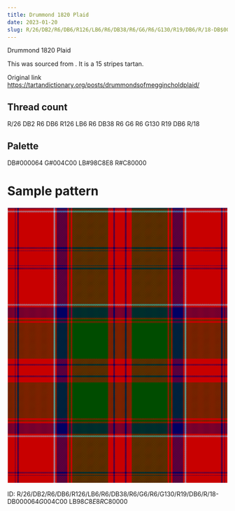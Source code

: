 ```yaml
---
title: Drummond 1820 Plaid
date: 2023-01-20
slug: R/26/DB2/R6/DB6/R126/LB6/R6/DB38/R6/G6/R6/G130/R19/DB6/R/18-DB$000064 G$004C00 LB$98C8E8 R$C80000
---
```

Drummond 1820 Plaid

This was sourced from <no value>.  It is a 15 stripes tartan.

Original link https://tartandictionary.org/posts/drummondsofmeggincholdplaid/

## Thread count
R/26 DB2 R6 DB6 R126 LB6 R6 DB38 R6 G6 R6 G130 R19 DB6 R/18

## Palette
DB#000064 G#004C00 LB#98C8E8 R#C80000

# Sample pattern

![Tartan detail](tartan.png "R/26 DB2 R6 DB6 R126 LB6 R6 DB38 R6 G6 R6 G130 R19 DB6 R/18 tartan")

ID: R/26/DB2/R6/DB6/R126/LB6/R6/DB38/R6/G6/R6/G130/R19/DB6/R/18-DB$000064 G$004C00 LB$98C8E8 R$C80000